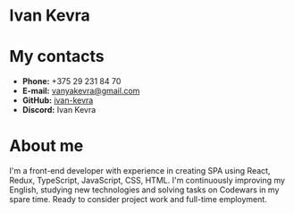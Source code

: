 # Ivan Kevra

# My contacts
* **Phone:** +375 29 231 84 70
* **E-mail:** vanyakevra@gmail.com
* **GitHub:** [ivan-kevra](https://github.com/ivan-kevra)
* **Discord:** Ivan Kevra

# About me
I'm a front-end developer with experience in creating SPA
using React, Redux, TypeScript, JavaScript, CSS, HTML.
I'm continuously improving my English, studying new
technologies and solving tasks on Codewars in my spare
time. Ready to consider project work and full-time
employment.